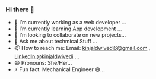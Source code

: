 ### Hi there 👋



- 🔭 I’m currently working as a web developer  ...
- 🌱 I’m currently learning App development ...
- 👯 I’m looking to collaborate on new projects...
- 💬 Ask me about techmical Stuff ...
- 📫 How to reach me: Email: kinjaldwivedi6@gmail.com ,<a href='https://www.linkedin.com/in/kinjal-dwivedi-81aa3a169'> LinkedIn:@kinjaldwivedi</a> ...
- 😄 Pronouns: She/Her...
- ⚡ Fun fact: Mechanical Engineer 😄...

